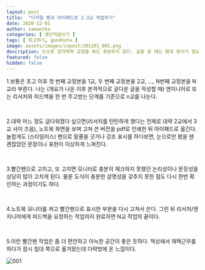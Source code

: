```yaml
---
layout: post
title:  "디지털 펜과 아이패드로 2-3교 작업하기"
date: 2020-12-01
author: samantha
categories: [ 생산적글쓰기 ]
tags: [ 퇴고하기, goodnote ]
image: assets/images/inpost/201201_001.png
description: 눈으로 짐작하며 교정을 봐도 충분하지 않다. 글을 쓸 때는 펜과 종이가 필요하다. 요즘 디지털 시대에는 아이패드와 노트 앱이면 모든 준비 끝.
featured: false
hidden: false
---
```


1.보통은 초고 이후 첫 번째 교정본을 1교, 두 번째 교정본을 2교, ..., N번째 교정본을 N교라 부른다. 나는 (개요가 나온 이후 본격적으로 글다운 글을 작성할 때) 엔지니어로 또는 리서처와 피드백을 한 번 주고받는 단계를 기준으로 n교를 나눈다.

<br/>

2.대략 어느 정도 글다워졌다 싶으면(리서치를 탄탄하게 했다는 전제로 대략 2교에서 3교 사이 즈음), 노트북 화면을 보며 고쳐 쓴 버전을 pdf로 인쇄한 뒤 아이패드로 옮긴다. 놀랍게도 (스타일러스) 펜으로 밑줄을 긋거나 강조 표시를 하다보면, 눈으로만 봤을 땐 괜찮았던 문장이나 표현이 이상하게 느껴진다.

<br/>

3.빨간펜으로 고치고, 또 고치면 모니터로 충분히 체크하지 못했던 논리성이나 문장성을 상당히 많이 고치게 된다. 물론 도식이 충분한 살명성을 갖추지 못한 점도 다시 한번 확인하는 과정이기도 하다.

<br/>

4.노트북 모니터를 켜고 빨간펜으로 표시한 부분을 다시 고쳐서 쓴다. 그런 뒤 리서처/엔지니어에게 피드백을 요청하는 작업까지 완료하면 N교 작업의 끝이다.

<br/>

5.이런 빨간펜 작업은 좀 더 편안하고 아늑한 공간이 좋은 듯하다. 책상에서 재택근무를 하다가 잠시 침대 쪽으로 옮겨왔는데 다락방에 온 느낌이다.

![001](https://github.com/samantha-writer/blog/blob/master/assets/images/inpost/201201_001.png?raw=true)


<br/>
